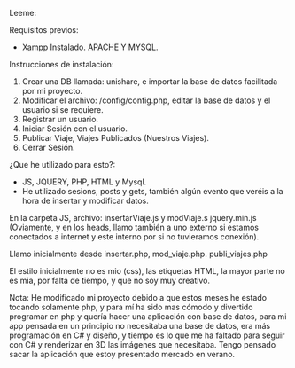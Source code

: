 Leeme:

Requisitos previos:
- Xampp Instalado. APACHE Y MYSQL.

Instrucciones de instalación:

1. Crear una DB llamada: unishare, e importar la base de datos facilitada por mi proyecto.
2. Modificar el archivo:  /config/config.php, editar la base de datos y el usuario si se requiere.
3. Registrar un usuario.
4. Iniciar Sesión con el usuario.
5. Publicar Viaje, Viajes Publicados (Nuestros Viajes).
6. Cerrar Sesión.

¿Que he utilizado para esto?:
- JS, JQUERY, PHP, HTML y Mysql.
- He utilizado sesions, posts y gets, también algún evento que veréis a la hora de insertar y modificar datos.


En la carpeta JS, archivo: insertarViaje.js y modViaje.s jquery.min.js (Oviamente, y en los heads, llamo también a uno externo si estamos conectados a internet y este interno por si no tuvieramos conexión). 

Llamo inicialmente desde insertar.php, mod_viaje.php. publi_viajes.php

El estilo inicialmente no es mio (css), las etiquetas HTML, la mayor parte no es mia, por falta de tiempo, y que no soy muy creativo.



Nota: He modificado mi proyecto debido a que estos meses he estado tocando solamente php,
y para mí ha sido mas cómodo y divertido programar en php y quería hacer una aplicación con base de datos,
para mi app pensada en un principio no necesitaba una base de datos, era más programación en C# y diseño,
y tiempo es lo que me ha faltado para seguir con C# y renderizar en 3D las imágenes que necesitaba.
Tengo pensado sacar la aplicación que estoy presentado mercado en verano.